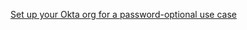 [Set up your Okta org for a password-optional use case](/docs/guides/oie-embedded-common-org-setup/java/main/#set-up-your-okta-org-for-a-password-optional-use-case)